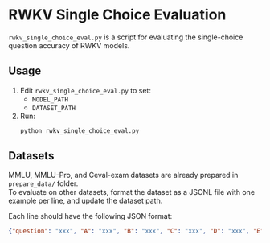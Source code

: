 # RWKV Single Choice Evaluation

`rwkv_single_choice_eval.py` is a script for evaluating the single-choice question accuracy of RWKV models.

## Usage

1. Edit `rwkv_single_choice_eval.py` to set:
   - `MODEL_PATH`
   - `DATASET_PATH`
2. Run:
   ```bash
   python rwkv_single_choice_eval.py
   ```

## Datasets

MMLU, MMLU-Pro, and Ceval-exam datasets are already prepared in `prepare_data/` folder.  
To evaluate on other datasets, format the dataset as a JSONL file with one example per line, and update the dataset path.

Each line should have the following JSON format:
```json
{"question": "xxx", "A": "xxx", "B": "xxx", "C": "xxx", "D": "xxx", "E": "xxx", "answer": "A", "subject": "xxx"}
```